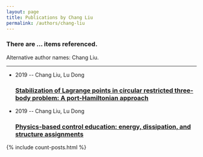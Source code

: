 ```yaml
---
layout: page
title: Publications by Chang Liu
permalink: /authors/chang-liu
---
```


<h3 id="number-posts">There are ... items referenced.</h3>
<p id='info-authors'>Alternative author names: Chang Liu.</p>
<hr />
<ul class="post-list">
<li><span class='post-meta'>2019 -- Chang Liu, Lu Dong</span><h3><a class='post-link' href="{{ site.baseurl }}/stabilization-of-lagrange-points-in-circular-restricted-three-body-problem-a-port-hamiltonian-approach">Stabilization of Lagrange points in circular restricted three-body problem: A port-Hamiltonian approach</a></h3></li>
<li><span class='post-meta'>2019 -- Chang Liu, Lu Dong</span><h3><a class='post-link' href="{{ site.baseurl }}/physics-based-control-education-energy-dissipation-and-structure-assignments">Physics-based control education: energy, dissipation, and structure assignments</a></h3></li>

</ul>
{% include count-posts.html %}
